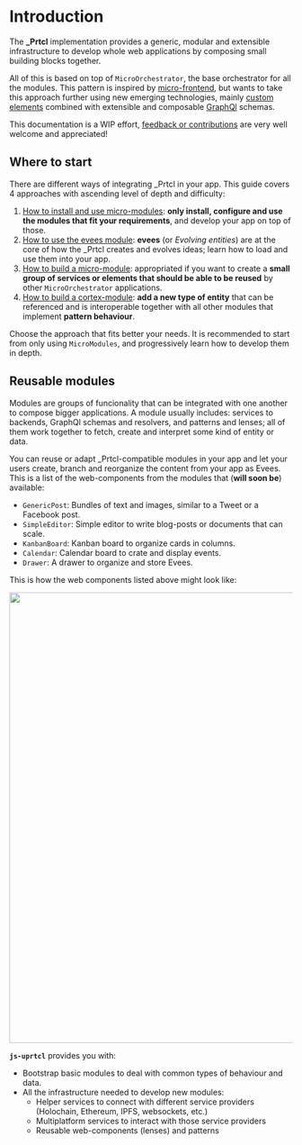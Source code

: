 # Introduction

The **\_Prtcl** implementation provides a generic, modular and extensible infrastructure to develop whole web applications by composing small building blocks together.

All of this is based on top of `MicroOrchestrator`, the base orchestrator for all the modules. This pattern is inspired by [micro-frontend](https://micro-frontends.org/), but wants to take this approach further using new emerging technologies, mainly [custom elements](https://developers.google.com/web/fundamentals/web-components/customelements) combined with extensible and composable [GraphQl](https://graphql.org/learn/) schemas.

This documentation is a WIP effort, [feedback or contributions](https://github.com/uprtcl/js-uprtcl/issues) are very well welcome and appreciated!

## Where to start

There are different ways of integrating _Prtcl in your app. This guide covers 4 approaches with ascending level of depth and difficulty:

1. [How to install and use micro-modules](use/how-to-install-micro-orchestrator): **only install, configure and use the modules that fit your requirements**, and develop your app on top of those.
2. [How to use the evees module](evees/how-to-use-the-evees-module): **evees** (or *Evolving entities*) are at the core of how the _Prtcl creates and evolves ideas; learn how to load and use them into your app.
3. [How to build a micro-module](develop/how-to-build-a-micro-module): appropriated if you want to create a **small group of services or elements that should be able to be reused** by other `MicroOrchestrator` applications.  
4. [How to build a cortex-module](cortex/what-is-cortex): **add a new type of entity** that can be referenced and is interoperable together with all other modules that implement **pattern behaviour**.

Choose the approach that fits better your needs. It is recommended to start from only using `MicroModules`, and progressively learn how to develop them in depth.

## Reusable modules

Modules are groups of funcionality that can be integrated with one another to compose bigger applications. A module usually includes: services to backends, GraphQl schemas and resolvers, and patterns and lenses; all of them work together to fetch, create and interpret some kind of entity or data.

You can reuse or adapt _Prtcl-compatible modules in your app and let your users create, branch and reorganize the content from your app as Evees. This is a list of the web-components from the modules that (**will soon be**) available:

   - `GenericPost`: Bundles of text and images, similar to a Tweet or a Facebook post.
   - `SimpleEditor`: Simple editor to write blog-posts or documents that can scale. 
   - `KanbanBoard`: Kanban board to organize cards in columns.
   - `Calendar`: Calendar board to crate and display events.
   - `Drawer`: A drawer to organize and store Evees.

This is how the web components listed above might look like:
<p align="center">
  <img src="https://collectiveone-b1.s3.us-east-2.amazonaws.com/Web/Collage.png?t=1" width="800">
</p>

**`js-uprtcl`** provides you with:

- Bootstrap basic modules to deal with common types of behaviour and data. 
- All the infrastructure needed to develop new modules:
  - Helper services to connect with different service providers (Holochain, Ethereum, IPFS, websockets, etc.)
  - Multiplatform services to interact with those service providers
  - Reusable web-components (lenses) and patterns
